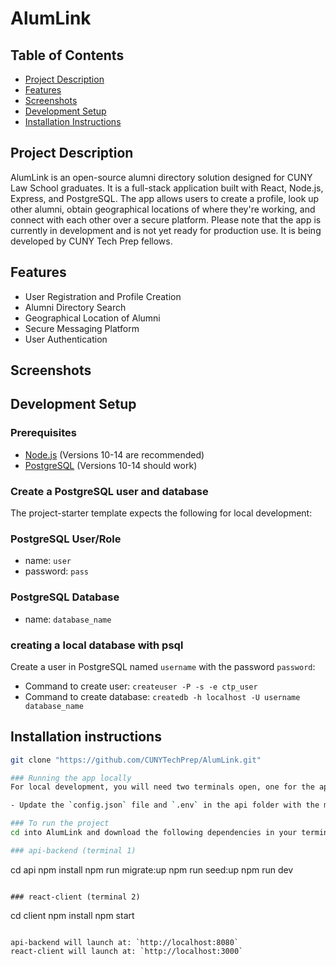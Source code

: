 # AlumLink

## Table of Contents
- [Project Description](#project-description)
- [Features](#features)
- [Screenshots](#screenshots)
- [Development Setup](#development-setup)
- [Installation Instructions](#installation-instructions)


## Project Description

AlumLink is an open-source alumni directory solution designed for CUNY Law School graduates. It is a full-stack application built with React, Node.js, Express, and PostgreSQL. The app allows users to create a profile, look up other alumni, obtain geographical locations of where they're working, and connect with each other over a secure platform. Please note that the app is currently in development and is not yet ready for production use. It is being developed by CUNY Tech Prep fellows.

## Features

- User Registration and Profile Creation
- Alumni Directory Search
- Geographical Location of Alumni
- Secure Messaging Platform
- User Authentication

## Screenshots


## Development Setup

### Prerequisites

- [Node.js](https://nodejs.org/) (Versions 10-14 are recommended)
- [PostgreSQL](https://www.postgresql.org/) (Versions 10-14 should work)

### Create a PostgreSQL user and database
The project-starter template expects the following for local development:

### PostgreSQL User/Role
- name: `user`
- password: `pass`

### PostgreSQL Database
- name: `database_name`

### creating a local database with psql
Create a user in PostgreSQL named `username` with the password `password`:

- Command to create user: `createuser -P -s -e ctp_user`
- Command to create database: `createdb -h localhost -U username database_name`

## Installation instructions
```bash
git clone "https://github.com/CUNYTechPrep/AlumLink.git"

### Running the app locally
For local development, you will need two terminals open, one for the api-backend and another for the react-client.

- Update the `config.json` file and `.env` in the api folder with the matching username, password, and database name

### To run the project 
cd into AlumLink and download the following dependencies in your terminal:

### api-backend (terminal 1)
``` 
cd api
npm install
npm run migrate:up
npm run seed:up
npm run dev
```

### react-client (terminal 2)
   ```
  cd client
  npm install
  npm start
  ```

api-backend will launch at: `http://localhost:8080`  
react-client will launch at: `http://localhost:3000`  
